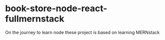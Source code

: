 # book-store-node-react-fullmernstack
On the journey to learn node these project is based on learning MERNstack
